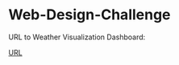 # Web-Design-Challenge

URL to Weather Visualization Dashboard:

[URL](https://keiyaus.github.io/WebVisualizations/index.html)